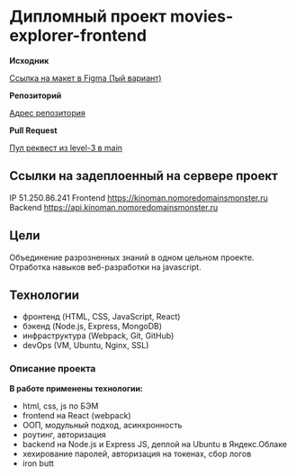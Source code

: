 # Дипломный проект movies-explorer-frontend


**Исходник**

[Ссылка на макет в Figma (1ый вариант)](https://www.figma.com/file/6FMWkB94wE7KTkcCgUXtnC/%D0%94%D0%B8%D0%BF%D0%BB%D0%BE%D0%BC%D0%BD%D1%8B%D0%B9-%D0%BF%D1%80%D0%BE%D0%B5%D0%BA%D1%82?type=design&node-id=932%3A2618&mode=design&t=fHND1xSTLpbm4IQN-1)


**Репозиторий**

[Адрес репозитория](https://github.com/SergeyKardashev/movies-explorer-frontend)


**Pull Request**

[Пул реквест из level-3 в main](https://github.com/SergeyKardashev/movies-explorer-frontend/pull/9)


## Ссылки на задеплоенный на сервере проект

IP  51.250.86.241
Frontend  https://kinoman.nomoredomainsmonster.ru
Backend   https://api.kinoman.nomoredomainsmonster.ru


## Цели

Объединение разрозненных знаний в одном цельном проекте.
Отработка навыков веб-разработки на javascript.


## Технологии

- фронтенд (HTML, CSS, JavaScript, React) 
- бэкенд (Node.js, Express, MongoDB) 
- инфраструктура (Webpack, Git, GitHub) 
- devOps (VM, Ubuntu, Nginx, SSL)

### Описание проекта

**В работе применены технологии:**

- html, css, js по БЭМ
- frontend на React (webpack)
- ООП, модульный подход, асинхронность
- роутинг, авторизация
- backend на Node.js и Express JS, деплой на Ubuntu в Яндекс.Облаке
- хехирование паролей, авторизация на токенах, сбор логов
- iron butt
